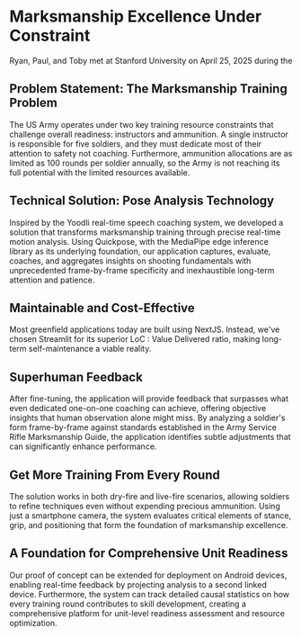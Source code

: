 # Marksmanship Excellence Under Constraint
Ryan, Paul, and Toby met at Stanford University on April 25, 2025 during the 

## Problem Statement: The Marksmanship Training Problem

The US Army operates under two key training resource constraints that challenge overall readiness: instructors and ammunition. A single instructor is responsible for five soldiers, and they must dedicate most of their attention to safety not coaching. Furthermore, ammunition allocations are as limited as 100 rounds per soldier annually, so the Army is not reaching its full potential with the limited resources available.

## Technical Solution: Pose Analysis Technology

Inspired by the Yoodli real-time speech coaching system, we developed a solution that transforms marksmanship training through precise real-time motion analysis. Using Quickpose, with the MediaPipe edge inference library as its underlying foundation, our application captures, evaluate, coaches, and aggregates insights on shooting fundamentals with unprecedented frame-by-frame specificity and inexhaustible long-term attention and patience.

## Maintainable and Cost-Effective

Most greenfield applications today are built using NextJS. Instead, we've chosen Streamlit for its superior LoC : Value Delivered ratio, making long-term self-maintenance a viable reality.

## Superhuman Feedback

After fine-tuning, the application will provide feedback that surpasses what even dedicated one-on-one coaching can achieve, offering objective insights that human observation alone might miss. By analyzing a soldier's form frame-by-frame against standards established in the Army Service Rifle Marksmanship Guide, the application identifies subtle adjustments that can significantly enhance performance.

## Get More Training From Every Round
The solution works in both dry-fire and live-fire scenarios, allowing soldiers to refine techniques even without expending precious ammunition. Using just a smartphone camera, the system evaluates critical elements of stance, grip, and positioning that form the foundation of marksmanship excellence.

## A Foundation for Comprehensive Unit Readiness
Our proof of concept can be extended for deployment on Android devices, enabling real-time feedback by projecting analysis to a second linked device. Furthermore, the system can track detailed causal statistics on how every training round contributes to skill development, creating a comprehensive platform for unit-level readiness assessment and resource optimization.